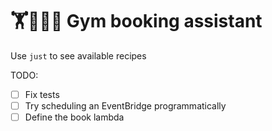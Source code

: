 # 🏋️🤸🏻‍♀️ Gym booking assistant

Use `just` to see available recipes

TODO:

- [ ] Fix tests
- [ ] Try scheduling an EventBridge programmatically
- [ ] Define the book lambda
